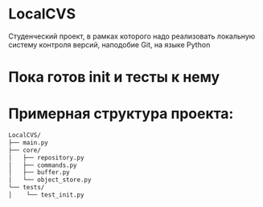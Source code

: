 # LocalCVS
Студенческий проект, в рамках которого надо реализовать локальную систему контроля версий, наподобие Git, на языке Python
# Пока готов init и тесты к нему
# Примерная структура проекта:
```bash
LocalCVS/
├── main.py
├── core/
│   ├── repository.py
│   ├── commands.py
│   ├── buffer.py
│   └── object_store.py
└── tests/
│    └── test_init.py
